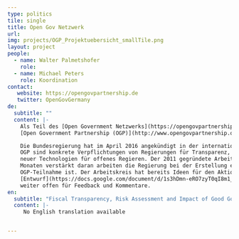 ```yaml
---
type: politics
tile: single
title: Open Gov Netzwerk
url:
img: projects/OGP_Projektuebersicht_smallTile.png
layout: project
people:
  - name: Walter Palmetshofer
    role:
  - name: Michael Peters
    role: Koordination
contact:
   website: https://opengovpartnership.de
   twitter: OpenGovGermany
de:
  subtitle: ""
  content: |-
    Als Teil des [Open Government Netzwerks](https://opengovpartnership.de/) setzen wir uns für die aktive Mitwirkung Deutschlands in der
    [Open Government Partnership (OGP)](http://www.opengovpartnership.org/) und die Interessen der deutschen Zivilgesellschaft in diesem Prozess ein und koordinieren das zivilgesellschaftliche Netzwerk.

    Die Bundesregierung hat im April 2016 angekündigt in der internationalen Multi-Akteurs-Partnerschaft teilzunehmen. Die Ziele der
    OGP sind konkrete Verpflichtungen von Regierungen für Transparenz, Bürgerbeteiligung, Korruptionsbekämpfung und der Einsatz
    neuer Technologien für offenes Regieren. Der 2011 gegründete Arbeitskreis mit aktuell 15-25 Mitgliedern wird in den nächsten
    Monaten verstärkt daran arbeiten die Regierung bei der Erstellung eines nationalen Aktionsplans zu unterstützen, der Teil der
    OGP-Teilnahme ist. Der Arbeitskreis hat bereits Ideen für den Aktionsplan entwickelt. Der
    [Entwurf](https://docs.google.com/document/d/1s3hDmn-eRO7zyT0qI8m1_BxPEpUWELUJkTV03G6DwbY/edit#heading=h.hr52crarinum) ist
    weiter offen für Feedback und Kommentare.
en:
  subtitle: "Fiscal Transparency, Risk Assessment and Impact of Good Governance Policies Assessed"
  content: |-
     No English translation available


---
```

